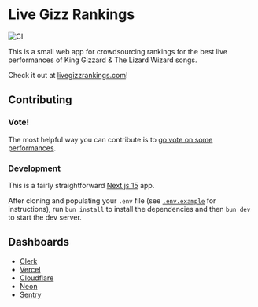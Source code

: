 # Live Gizz Rankings

![CI](https://github.com/jamesbvaughan/live-gizz-rankings/actions/workflows/ci.yaml/badge.svg?branch=main)

This is a small web app for crowdsourcing rankings for the best live
performances of King Gizzard & The Lizard Wizard songs.

Check it out at [livegizzrankings.com](https://livegizzrankings.com)!

## Contributing

### Vote!

The most helpful way you can contribute is to
[go vote on some performances](https://livegizzrankings.com/rank).

### Development

This is a fairly straightforward [Next.js 15](https://nextjs.org/docs) app.

After cloning and populating your `.env` file (see
[`.env.example`](/.env.example) for instructions), run `bun install` to install
the dependencies and then `bun dev` to start the dev server.

## Dashboards

- [Clerk](https://dashboard.clerk.com/apps/app_2p6ZC0w9U4SijXRy7AX1XUdkvHu/instances/ins_2p6ZBu7ahg0sBkjAVwPiUsENr12)
- [Vercel](https://vercel.com/team-jamesbvaughan/live-gizz-rankings)
- [Cloudflare](https://dash.cloudflare.com/8626cc1676b25c2036fc683169065d37/livegizzrankings.com)
- [Neon](https://console.neon.tech/app/projects/snowy-paper-47174605)
- [Sentry](https://live-gizz-rankings.sentry.io/issues/?project=4508368385802240)
